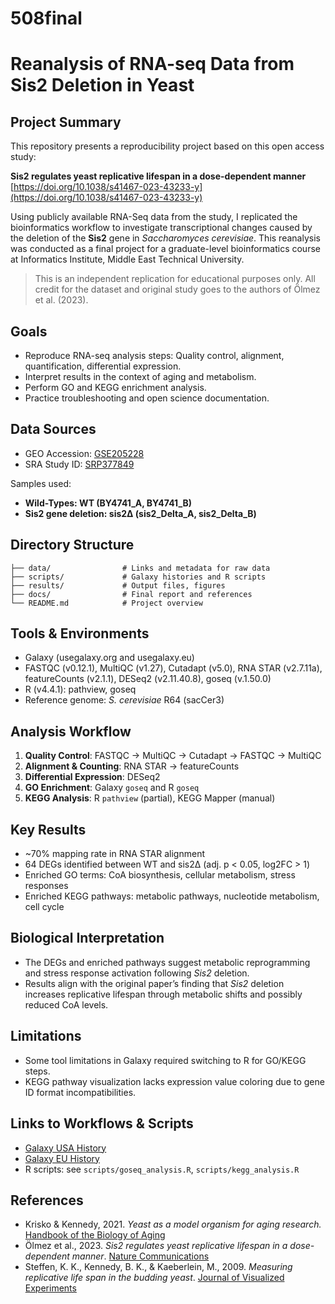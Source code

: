 # 508final
# Reanalysis of RNA-seq Data from Sis2 Deletion in Yeast

## Project Summary

This repository presents a reproducibility project based on this open access study:

**Sis2 regulates yeast replicative lifespan in a dose-dependent manner**
[https://doi.org/10.1038/s41467-023-43233-y](https://doi.org/10.1038/s41467-023-43233-y)

Using publicly available RNA-Seq data from the study, I replicated the bioinformatics workflow to investigate transcriptional changes caused by the deletion of the **Sis2** gene in *Saccharomyces cerevisiae*. This reanalysis was conducted as a final project for a graduate-level bioinformatics course at Informatics Institute, Middle East Technical University.

> This is an independent replication for educational purposes only. All credit for the dataset and original study goes to the authors of Ölmez et al. (2023).

## Goals

* Reproduce RNA-seq analysis steps: Quality control, alignment, quantification, differential expression.
* Interpret results in the context of aging and metabolism.
* Perform GO and KEGG enrichment analysis.
* Practice troubleshooting and open science documentation.

## Data Sources

* GEO Accession: [GSE205228](https://www.ncbi.nlm.nih.gov/geo/query/acc.cgi?acc=GSE205228)
* SRA Study ID: [SRP377849](https://trace.ncbi.nlm.nih.gov/Traces/index.html?view=study&acc=SRP377849)

Samples used:

* **Wild-Types: WT (BY4741\_A, BY4741\_B)**
* **Sis2 gene deletion: sis2Δ (sis2\_Delta\_A, sis2\_Delta\_B)**

## Directory Structure

```
├── data/                # Links and metadata for raw data
├── scripts/             # Galaxy histories and R scripts
├── results/             # Output files, figures
├── docs/                # Final report and references
└── README.md            # Project overview
```

## Tools & Environments

* Galaxy (usegalaxy.org and usegalaxy.eu)
* FASTQC (v0.12.1), MultiQC (v1.27), Cutadapt (v5.0), RNA STAR (v2.7.11a), featureCounts (v2.1.1), DESeq2 (v2.11.40.8), goseq (v.1.50.0)
* R (v4.4.1): pathview, goseq
* Reference genome: *S. cerevisiae* R64 (sacCer3)

## Analysis Workflow

1. **Quality Control**: FASTQC → MultiQC → Cutadapt → FASTQC → MultiQC
2. **Alignment & Counting**: RNA STAR → featureCounts
3. **Differential Expression**: DESeq2
4. **GO Enrichment**: Galaxy `goseq` and R `goseq`
5. **KEGG Analysis**: R `pathview` (partial), KEGG Mapper (manual)

## Key Results

* \~70% mapping rate in RNA STAR alignment
* 64 DEGs identified between WT and sis2Δ (adj. p < 0.05, log2FC > 1)
* Enriched GO terms: CoA biosynthesis, cellular metabolism, stress responses
* Enriched KEGG pathways: metabolic pathways, nucleotide metabolism, cell cycle

## Biological Interpretation

* The DEGs and enriched pathways suggest metabolic reprogramming and stress response activation following *Sis2* deletion.
* Results align with the original paper’s finding that *Sis2* deletion increases replicative lifespan through metabolic shifts and possibly reduced CoA levels.

## Limitations

* Some tool limitations in Galaxy required switching to R for GO/KEGG steps.
* KEGG pathway visualization lacks expression value coloring due to gene ID format incompatibilities.

## Links to Workflows & Scripts

* [Galaxy USA History](https://usegalaxy.org/u/ardakaragoz/h/take-home-1)
* [Galaxy EU History](https://usegalaxy.eu/u/ardkrz/h/eu-take-home-1)
* R scripts: see `scripts/goseq_analysis.R`, `scripts/kegg_analysis.R`

## References

* Krisko & Kennedy, 2021. *Yeast as a model organism for aging research.* [Handbook of the Biology of Aging](https://doi.org/10.1016/B978-0-12-815962-0.00008-1) 
* Ölmez et al., 2023. *Sis2 regulates yeast replicative lifespan in a dose-dependent manner*. [Nature Communications](https://doi.org/10.1038/s41467-023-43233-y)
* Steffen, K. K., Kennedy, B. K., & Kaeberlein, M., 2009. *Measuring replicative life span in the budding yeast*. [Journal of Visualized Experiments](https://doi.org/10.3791/1209)
